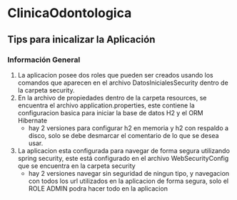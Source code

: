 # ClinicaOdontologica

## Tips para inicalizar la Aplicación

### Información General

1. La aplicacion posee dos roles que pueden ser creados usando los comandos que aparecen en el archivo DatosInicialesSecurity dentro de la carpeta security.
2. En la archivo de propiedades dentro de la carpeta resources, se encuentra el archivo application.properties, este contiene la configuracion basica para iniciar la base de datos H2 y el ORM Hibernate
   - hay 2 versiones para configurar h2 en memoria y h2 con respaldo a disco, solo se debe desmarcar el comentario de lo que se desea usar.
3. La aplicacion esta configurada para navegar de forma segura utilizando spring security, este está configurado en el archivo WebSecurityConfig que se encuentra en la carpeta security
   - hay 2 versiones navegar sin seguridad de ningun tipo, y navegacion con todos los url utilizados en la aplicacion de forma segura, solo el ROLE ADMIN podra hacer todo en la aplicacion
